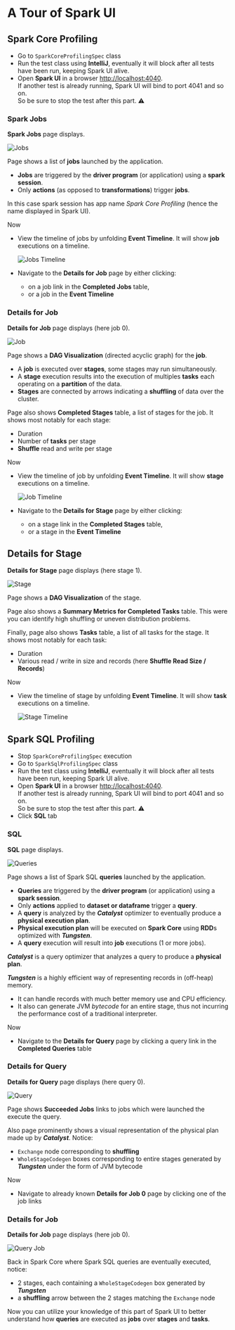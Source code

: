 # A Tour of Spark UI

## Spark Core Profiling

* Go to `SparkCoreProfilingSpec` class
* Run the test class using **IntelliJ**,
  eventually it will block after all tests have been run,
  keeping Spark UI alive.
* Open **Spark UI** in a browser [http://localhost:4040](). \
  If another test is already running, Spark UI will bind to port 4041 and so on. \
  So be sure to stop the test after this part. :warning:

### Spark Jobs

**Spark Jobs** page displays.

![Jobs](images/spark-core-jobs.png)

Page shows a list of **jobs** launched by the application.

* **Jobs** are triggered by the **driver program** (or application) using a **spark session**.
* Only **actions** (as opposed to **transformations**) trigger **jobs**.
 
In this case spark session has app name _Spark Core Profiling_
(hence the name displayed in Spark UI).

Now

* View the timeline of jobs by unfolding **Event Timeline**.
  It will show **job** executions on a timeline.

  ![Jobs Timeline](images/spark-core-jobs-timeline.png)

* Navigate to the **Details for Job** page by either clicking:
  * on a job link in the **Completed Jobs** table,
  * or a job in the **Event Timeline**

### Details for Job

**Details for Job** page displays (here job 0).

![Job](images/spark-core-job.png)

Page shows a **DAG Visualization** (directed acyclic graph) for the **job**.
* A **job** is executed over **stages**, some stages may run simultaneously.
* A **stage** execution results into the execution of multiples **tasks** each operating on a **partition** of the data.
* **Stages** are connected by arrows indicating a **shuffling** of data over the cluster.

Page also shows **Completed Stages** table, a list of stages for the job.
It shows most notably for each stage:

* Duration
* Number of **tasks** per stage
* **Shuffle** read and write per stage

Now

* View the timeline of job by unfolding **Event Timeline**.
  It will show **stage** executions on a timeline.

  ![Job Timeline](images/spark-core-job-timeline.png)

* Navigate to the **Details for Stage** page by either clicking:
  * on a stage link in the **Completed Stages** table,
  * or a stage in the **Event Timeline**

## Details for Stage

**Details for Stage** page displays (here stage 1).

![Stage](images/spark-core-stage.png)

Page shows a **DAG Visualization** of the stage.

Page also shows a **Summary Metrics for Completed Tasks** table.
This were you can identify high shuffling or uneven distribution problems.

Finally, page also shows **Tasks** table, a list of all tasks for the stage.
It shows most notably for each task:

* Duration
* Various read / write in size and records (here **Shuffle Read Size / Records**)

Now

* View the timeline of stage by unfolding **Event Timeline**.
  It will show **task** executions on a timeline.

  ![Stage Timeline](images/spark-core-stage-task-timeline.png)

## Spark SQL Profiling

* Stop `SparkCoreProfilingSpec` execution 
* Go to `SparkSqlProfilingSpec` class
* Run the test class using **IntelliJ**,
  eventually it will block after all tests have been run,
  keeping Spark UI alive.
* Open **Spark UI** in a browser [http://localhost:4040](). \
  If another test is already running, Spark UI will bind to port 4041 and so on. \
  So be sure to stop the test after this part. :warning:
* Click **SQL** tab

### SQL

**SQL** page displays.

![Queries](images/spark-sql-queries.png)

Page shows a list of Spark SQL **queries** launched by the application.

* **Queries** are triggered by the **driver program** (or application) using a **spark session**.
* Only **actions** applied to **dataset or dataframe** trigger a **query**.
* A **query** is analyzed by the _**Catalyst**_ optimizer to eventually produce a **physical execution plan**.
* **Physical execution plan** will be executed on **Spark Core** using **RDD**s optimized with _**Tungsten**_.
* A **query** execution will result into **job** executions (1 or more jobs).

_**Catalyst**_ is a query optimizer that analyzes a query to produce a **physical plan**.

_**Tungsten**_ is a highly efficient way of representing records in (off-heap) memory.

* It can handle records with much better memory use and CPU efficiency.
* It also can generate JVM _bytecode_ for an entire stage,
  thus not incurring the performance cost of a traditional interpreter.

Now

* Navigate to the **Details for Query** page by clicking a query link in the **Completed Queries** table

### Details for Query

**Details for Query** page displays (here query 0).

![Query](images/spark-sql-query.png)

Page shows **Succeeded Jobs** links to jobs which were launched the execute the query.

Also page prominently shows a visual representation of the physical plan made up by _**Catalyst**_.
Notice:

* `Exchange` node corresponding to **shuffling**
* `WholeStageCodegen` boxes corresponding to entire stages generated by _**Tungsten**_ under the form of JVM bytecode

Now

* Navigate to already known **Details for Job 0** page by clicking one of the job links

### Details for Job

**Details for Job** page displays (here job 0).

![Query Job](images/spark-sql-job.png)

Back in Spark Core where Spark SQL queries are eventually executed, notice:

* 2 stages, each containing a `WholeStageCodegen` box generated by _**Tungsten**_
* a **shuffling** arrow between the 2 stages matching the `Exchange` node

Now you can utilize your knowledge of this part of Spark UI
to better understand how **queries** are executed as **jobs** over **stages** and **tasks**.
